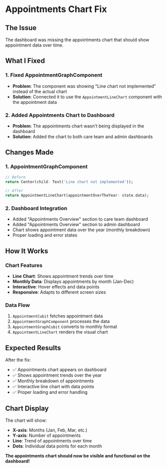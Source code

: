 # Appointments Chart Fix

## The Issue
The dashboard was missing the appointments chart that should show appointment data over time.

## What I Fixed

### 1. Fixed AppointmentGraphComponent
- **Problem**: The component was showing "Line chart not implemented" instead of the actual chart
- **Solution**: Connected it to use the `AppointmentLineChart` component with the appointment data

### 2. Added Appointments Chart to Dashboard
- **Problem**: The appointments chart wasn't being displayed in the dashboard
- **Solution**: Added the chart to both care team and admin dashboards

## Changes Made

### 1. AppointmentGraphComponent
```dart
// Before
return Center(child: Text('Line chart not implemented'));

// After  
return AppointmentLineChart(appointmentOverTheYear: state.data);
```

### 2. Dashboard Integration
- Added "Appointments Overview" section to care team dashboard
- Added "Appointments Overview" section to admin dashboard
- Chart shows appointment data over the year (monthly breakdown)
- Proper loading and error states

## How It Works

### Chart Features
- **Line Chart**: Shows appointment trends over time
- **Monthly Data**: Displays appointments by month (Jan-Dec)
- **Interactive**: Hover effects and data points
- **Responsive**: Adapts to different screen sizes

### Data Flow
1. `AppointmentCubit` fetches appointment data
2. `AppointmentGraphComponent` processes the data
3. `AppointmentGraphCubit` converts to monthly format
4. `AppointmentLineChart` renders the visual chart

## Expected Results

After the fix:
- ✅ Appointments chart appears on dashboard
- ✅ Shows appointment trends over the year
- ✅ Monthly breakdown of appointments
- ✅ Interactive line chart with data points
- ✅ Proper loading and error handling

## Chart Display
The chart will show:
- **X-axis**: Months (Jan, Feb, Mar, etc.)
- **Y-axis**: Number of appointments
- **Line**: Trend of appointments over time
- **Dots**: Individual data points for each month

**The appointments chart should now be visible and functional on the dashboard!** 